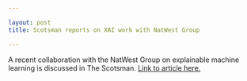 ```yaml
---

layout: post
title: Scotsman reports on XAI work with NatWest Group

---
```


A recent collaboration with the  NatWest Group on explainable machine learning is discussed in The Scotsman. [Link to article here.](https://www.scotsman.com/business/university-edinburgh-partners-fix-fintech-problems-2966862)


